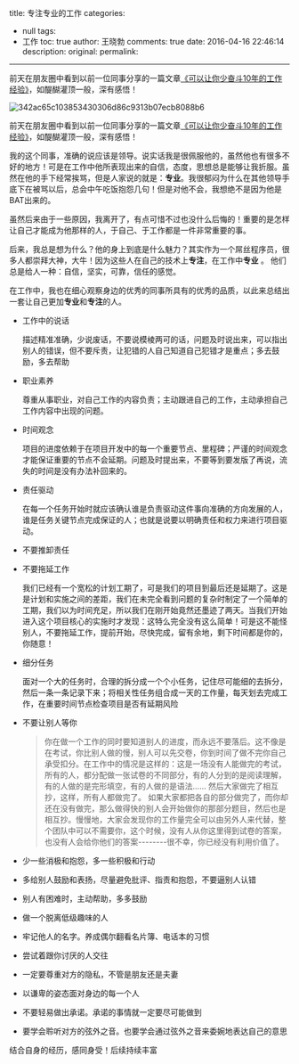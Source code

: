 title: 专注专业的工作
categories:
  - null
tags:
  - 工作
toc: true
author: 王晓勃
comments: true
date: 2016-04-16 22:46:14
description:
original:
permalink:
---
前天在朋友圈中看到以前一位同事分享的一篇文章[《可以让你少奋斗10年的工作经验》](https://www.douban.com/group/topic/5667071/)，如醍醐灌顶一般，深有感悟！
<!-- more -->
![342ac65c103853430306d86c9313b07ecb8088b6](https://cloud.githubusercontent.com/assets/7111495/14100672/c2180518-f5c1-11e5-9b4a-59d69850c869.jpg)


前天在朋友圈中看到以前一位同事分享的一篇文章[《可以让你少奋斗10年的工作经验》](https://www.douban.com/group/topic/5667071/)，如醍醐灌顶一般，深有感悟！


我的这个同事，准确的说应该是领导。说实话我是很佩服他的，虽然他也有很多不好的地方！可是在工作中他所表现出来的自信，态度，思想总是能够让我折服。虽然在他的手下经常挨骂，但是人家说的就是：**专业**。我很郁闷为什么在其他领导手底下在被骂以后，总会中午吃饭抱怨几句！但是对他不会，我想绝不是因为他是BAT出来的。

虽然后来由于一些原因，我离开了，有点可惜不过也没什么后悔的！重要的是怎样让自己才能成为他那样的人，于自己、于工作都是一件非常重要的事。

后来，我总是想为什么？他的身上到底是什么魅力？其实作为一个屌丝程序员，很多人都崇拜大神，大牛！因为这些人在自己的技术上**专注**，在工作中**专业** 。 他们总是给人一种：自信，坚实，可靠，信任的感觉。

在工作中，我也在细心观察身边的优秀的同事所具有的优秀的品质，以此来总结出一套让自己更加**专业**和**专注**的人。

* 工作中的说话

    描述精准准确，少说废话，不要说模棱两可的话，问题及时说出来，可以指出别人的错误，但不要斥责，让犯错的人自己知道自己犯错才是重点；多去鼓励，多去帮助

* 职业素养

    尊重从事职业，对自己工作的内容负责；主动跟进自己的工作，主动承担自己工作内容中出现的问题。

* 时间观念

    项目的进度依赖于在项目开发中的每一个重要节点、里程碑；严谨的时间观念才能保证重要的节点不会延期。问题及时提出来，不要等到要发版了再说，流失的时间是没有办法补回来的。

* 责任驱动

    在每一个任务开始时就应该确认谁是负责驱动这件事向准确的方向发展的人，谁是任务关键节点完成保证的人；也就是说要以明确责任和权力来进行项目驱动。

* 不要推卸责任

* 不要拖延工作

    我们已经有一个宽松的计划工期了，可是我们的项目到最后还是延期了。这是是计划和实施之间的差距，我们在未完全看到问题的复杂时制定了一个简单的工期，我们以为时间充足，所以我们在刚开始竟然还墨迹了两天。当我们开始进入这个项目核心的实施时才发现：这特么完全没有这么简单！可是这不能怪别人，不要拖延工作，提前开始，尽快完成，留有余地，剩下时间都是你的，你随意！

* 细分任务

    面对一个大的任务时，合理的拆分成一个个小任务，记住尽可能细的去拆分，然后一条一条记录下来；将相关性任务组合成一天的工作量，每天划去完成工作，在重要时间节点检查项目是否有延期风险

* 不要让别人等你

    > 你在做一个工作的同时要知道别人的进度，而永远不要落后。这不像是在考试，你比别人做的慢，别人可以先交卷，你到时间了做不完你自己承受扣分。在工作中的情况是这样的：这是一场没有人能做完的考试，所有的人，都分配做一张试卷的不同部分，有的人分到的是阅读理解，有的人做的是完形填空，有的人做的是语法…… 然后大家做完了相互抄，这样，所有人都做完了。 如果大家都把各自的部分做完了，而你却还在没有做完，那么做得快的别人会开始做你的那部分题目，然后也是相互抄。慢慢地，大家会发现你的工作量完全可以由另外人来代替，整个团队中可以不需要你，这个时候，没有人从你这里得到试卷的答案，也没有人会给你他们的答案--------很不幸，你已经没有利用价值了。

* 少一些消极和抱怨，多一些积极和行动

* 多给别人鼓励和表扬，尽量避免批评、指责和抱怨，不要逼别人认错

* 别人有困难时，主动帮助，多多鼓励

* 做一个脱离低级趣味的人

* 牢记他人的名字。养成偶尔翻看名片簿、电话本的习惯

* 尝试着跟你讨厌的人交往

* 一定要尊重对方的隐私，不管是朋友还是夫妻

* 以谦卑的姿态面对身边的每一个人

* 不要轻易做出承诺。承诺的事情就一定要尽可能做到

* 要学会聆听对方的弦外之音。也要学会通过弦外之音来委婉地表达自己的意思

结合自身的经历，感同身受！后续持续丰富
